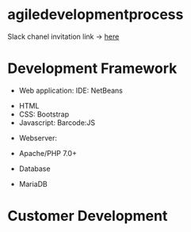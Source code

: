 # agiledevelopmentprocess

Slack chanel invitation link -> [here](https://join.slack.com/t/adpteam6/shared_invite/enQtMzM0Mjg5MTgyODM2LTg3YmFjNTU5MjI3ZjFmZDU4ODA3YzdkYmRkMTJlODQ3ODZkODU4YmMzZmFmZDdlMzk4MjBhZGQ4ZWE4NjFhZTg)

# Development Framework 
* Web application:
IDE: NetBeans
- HTML
- CSS: Bootstrap
- Javascript: Barcode:JS 

* Webserver: 
- Apache/PHP 7.0+

* Database
- MariaDB 

# Customer Development 


